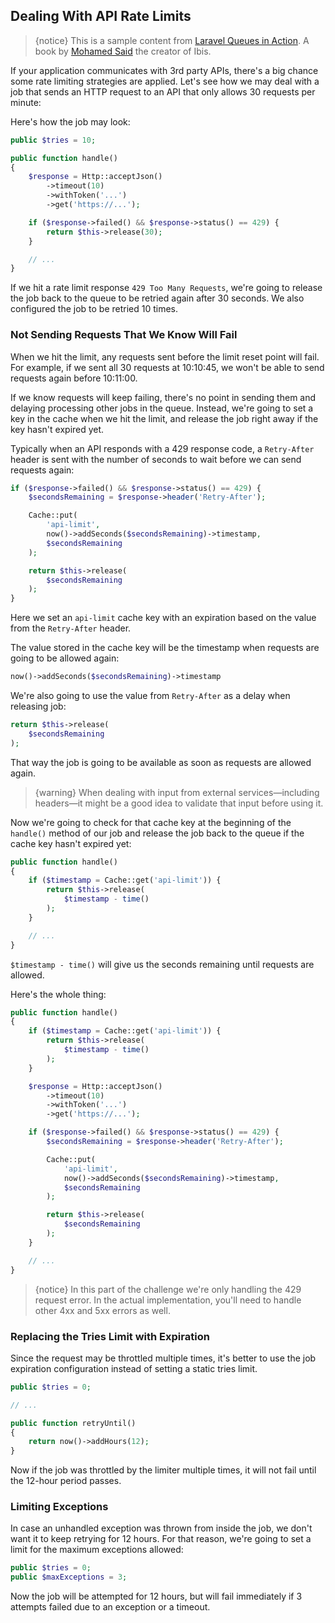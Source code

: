 ## Dealing With API Rate Limits

>{notice} This is a sample content from [Laravel Queues in Action](https://learn-laravel-queues.com/). A book by [Mohamed Said](https://twitter.com/themsaid) the creator of Ibis.

If your application communicates with 3rd party APIs, there's a big chance some rate limiting strategies are applied. Let's see how we may deal with a job that sends an HTTP request to an API that only allows 30 requests per minute:

Here's how the job may look:

```php
public $tries = 10;

public function handle()
{
    $response = Http::acceptJson()
        ->timeout(10)
        ->withToken('...')
        ->get('https://...');

    if ($response->failed() && $response->status() == 429) {
        return $this->release(30);
    }

    // ...
}
```

If we hit a rate limit response `429 Too Many Requests`, we're going to release the job back to the queue to be retried again after 30 seconds. We also configured the job to be retried 10 times.

### Not Sending Requests That We Know Will Fail

When we hit the limit, any requests sent before the limit reset point will fail. For example, if we sent all 30 requests at 10:10:45, we won't be able to send requests again before 10:11:00.

If we know requests will keep failing, there's no point in sending them and delaying processing other jobs in the queue. Instead, we're going to set a key in the cache when we hit the limit, and release the job right away if the key hasn't expired yet.

Typically when an API responds with a 429 response code, a `Retry-After` header is sent with the number of seconds to wait before we can send requests again:

```php
if ($response->failed() && $response->status() == 429) {
    $secondsRemaining = $response->header('Retry-After');

    Cache::put(
        'api-limit',
        now()->addSeconds($secondsRemaining)->timestamp,
        $secondsRemaining
    );

    return $this->release(
        $secondsRemaining
    );
}
```

Here we set an `api-limit` cache key with an expiration based on the value from the `Retry-After` header.

The value stored in the cache key will be the timestamp when requests are going to be allowed again:

```php
now()->addSeconds($secondsRemaining)->timestamp
```

We're also going to use the value from `Retry-After` as a delay when releasing job:

```php
return $this->release(
    $secondsRemaining
);
```

That way the job is going to be available as soon as requests are allowed again.

>{warning} When dealing with input from external services—including headers—it might be a good idea to validate that input before using it.

Now we're going to check for that cache key at the beginning of the `handle()` method of our job and release the job back to the queue if the cache key hasn't expired yet:

```php
public function handle()
{
    if ($timestamp = Cache::get('api-limit')) {
        return $this->release(
            $timestamp - time()
        );
    }

    // ...
}
```

`$timestamp - time()` will give us the seconds remaining until requests are allowed.

Here's the whole thing:

```php
public function handle()
{
    if ($timestamp = Cache::get('api-limit')) {
        return $this->release(
            $timestamp - time()
        );
    }

    $response = Http::acceptJson()
        ->timeout(10)
        ->withToken('...')
        ->get('https://...');

    if ($response->failed() && $response->status() == 429) {
        $secondsRemaining = $response->header('Retry-After');

        Cache::put(
            'api-limit',
            now()->addSeconds($secondsRemaining)->timestamp,
            $secondsRemaining
        );

        return $this->release(
            $secondsRemaining
        );
    }

    // ...
}
```

>{notice} In this part of the challenge we're only handling the 429 request error. In the actual implementation, you'll need to handle other 4xx and 5xx errors as well.

### Replacing the Tries Limit with Expiration

Since the request may be throttled multiple times, it's better to use the job expiration configuration instead of setting a static tries limit.

```php
public $tries = 0;

// ...

public function retryUntil()
{
    return now()->addHours(12);
}
```

Now if the job was throttled by the limiter multiple times, it will not fail until the 12-hour period passes.

### Limiting Exceptions

In case an unhandled exception was thrown from inside the job, we don't want it to keep retrying for 12 hours. For that reason, we're going to set a limit for the maximum exceptions allowed:

```php
public $tries = 0;
public $maxExceptions = 3;
```

Now the job will be attempted for 12 hours, but will fail immediately if 3 attempts failed due to an exception or a timeout.

